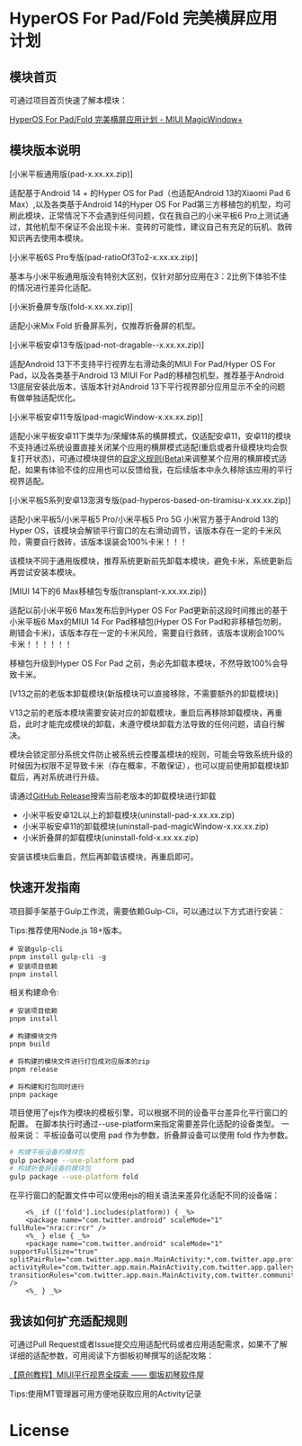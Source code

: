 # HyperOS For Pad/Fold 完美横屏应用计划

## 模块首页

可通过项目首页快速了解本模块：

<a href="https://hyper-magic-window.sothx.com/" target="_blank">HyperOS For Pad/Fold 完美横屏应用计划 - MIUI MagicWindow+</a>


## 模块版本说明

[小米平板通用版(pad-x.xx.xx.zip)]

适配基于Android 14 + 的Hyper OS for Pad（也适配Android 13的Xiaomi Pad 6 Max）,以及各类基于Android 14的Hyper OS For Pad第三方移植包的机型，均可刷此模块，正常情况下不会遇到任何问题，仅在我自己的小米平板6 Pro上测试通过，其他机型不保证不会出现卡米、变砖的可能性，建议自己有充足的玩机、救砖知识再去使用本模块。

[小米平板6S Pro专版(pad-ratioOf3To2-x.xx.xx.zip)]

基本与小米平板通用版没有特别大区别，仅针对部分应用在3：2比例下体验不佳的情况进行差异化适配。

[小米折叠屏专版(fold-x.xx.xx.zip)]

适配小米Mix Fold 折叠屏系列，仅推荐折叠屏的机型。

[小米平板安卓13专版(pad-not-dragable--x.xx.xx.zip)]

适配Android 13下不支持平行视界左右滑动条的MIUI For Pad/Hyper OS For Pad，以及各类基于Android 13 MIUI For Pad的移植包机型，推荐基于Android 13底层安装此版本，该版本针对Android 13下平行视界部分应用显示不全的问题有做单独适配优化。

[小米平板安卓11专版(pad-magicWindow-x.xx.xx.zip)]

适配小米平板安卓11下类华为/荣耀体系的横屏模式，仅适配安卓11，安卓11的模块不支持通过系统设置直接关闭某个应用的横屏模式适配(重启或者升级模块均会恢复打开状态)，可通过模块提供的[自定义规则(Beta)](https://hyper-magic-window.sothx.com/custom-config.html)来调整某个应用的横屏模式适配，如果有体验不佳的应用也可以反馈给我，在后续版本中永久移除该应用的平行视界适配。

[小米平板5系列安卓13澎湃专版(pad-hyperos-based-on-tiramisu-x.xx.xx.zip)]

适配小米平板5/小米平板5 Pro/小米平板5 Pro 5G 小米官方基于Android 13的 Hyper OS，该模块会解锁平行窗口的左右滑动调节，该版本存在一定的卡米风险，需要自行救砖，该版本误装会100%卡米！！！

该模块不同于通用版模块，推荐系统更新前先卸载本模块，避免卡米，系统更新后再尝试安装本模块。

[MIUI 14下的6 Max移植包专版(transplant-x.xx.xx.zip)]

适配以前小米平板6 Max发布后到Hyper OS For Pad更新前这段时间推出的基于小米平板6 Max的MIUI 14 For Pad移植包(Hyper OS For Pad和非移植包勿刷，刷错会卡米)，该版本存在一定的卡米风险，需要自行救砖，该版本误刷会100%卡米！！！！！！

移植包升级到Hyper OS For Pad 之前，务必先卸载本模块，不然导致100%会导致卡米。

[V13之前的老版本卸载模块(新版模块可以直接移除，不需要额外的卸载模块)]

V13之前的老版本模块需要安装对应的卸载模块，重启后再移除卸载模块，再重启，此时才能完成模块的卸载，未遵守模块卸载方法导致的任何问题，请自行解决。

模块会锁定部分系统文件防止被系统云控覆盖模块的规则，可能会导致系统升级的时候因为权限不足导致卡米（存在概率，不敢保证），也可以提前使用卸载模块卸载后，再对系统进行升级。

请通过[GitHub Release](https://github.com/sothx/mipad-magic-window/releases/)搜索当前老版本的卸载模块进行卸载

-  小米平板安卓12L以上的卸载模块(uninstall-pad-x.xx.xx.zip)
-  小米平板安卓11的卸载模块(uninstall-pad-magicWindow-x.xx.xx.zip)
-  小米折叠屏的卸载模块(uninstall-fold-x.xx.xx.zip)

安装该模块后重启，然后再卸载该模块，再重启即可。

## 快速开发指南
项目脚手架基于Gulp工作流，需要依赖Gulp-Cli，可以通过以下方式进行安装：

Tips:推荐使用Node.js 18+版本。

```base
# 安装gulp-cli
pnpm install gulp-cli -g
# 安装项目依赖
pnpm install
```

相关构建命令:

```
# 安装项目依赖
pnpm install

# 构建模块文件
pnpm build

# 将构建的模块文件进行打包成对应版本的zip
pnpm release

# 将构建和打包同时进行
pnpm package
```

项目使用了ejs作为模块的模板引擎，可以根据不同的设备平台差异化平行窗口的配置。
在脚本执行时通过--use-platform来指定需要差异化适配的设备类型。
一般来说：
平板设备可以使用 pad 作为参数，折叠屏设备可以使用 fold 作为参数。

```bash
# 构建平板设备的模块包
gulp package --use-platform pad
# 构建折叠屏设备的模块包
gulp package --use-platform fold
```

在平行窗口的配置文件中可以使用ejs的相关语法来差异化适配不同的设备端：
```ejs
    <%_ if (['fold'].includes(platform)) { _%>
    <package name="com.twitter.android" scaleMode="1" fullRule="nra:cr:rcr" />
    <%_ } else { _%>
    <package name="com.twitter.android" scaleMode="1" supportFullSize="true" splitPairRule="com.twitter.app.main.MainActivity:*,com.twitter.app.profiles.ProfileActivity:*,com.twitter.android.search.implementation.results.SearchActivity:*,com.twitter.communities.detail.CommunitiesDetailActivity:*,com.twitter.communities.search.CommunitiesSearchActivity:*,com.twitter.channels.details.ChannelsDetailsActivity:*,com.twitter.app.bookmarks.legacy.BookmarkActivity:*,com.twitter.channels.management.manage.UrtListManagementActivity:*,com.twitter.app.settings.search.SettingsSearchResultsActivity:*,com.twitter.app.settings.SettingsRootCompatActivity:*" activityRule="com.twitter.app.main.MainActivity,com.twitter.app.gallery.GalleryActivity,com.twitter.explore.immersivemediaplayer.ui.activity.ImmersiveMediaPlayerActivity,com.twitter.communities.detail.CommunitiesDetailActivity,com.twitter.creator.impl.main.MonetizationActivity,com.twitter.android.client.web.AuthenticatedTwitterSubdomainWebViewActivity,com.twitter.android.client.web.AuthenticatedTwitterSubdomainWebViewActivity,com.twitter.app.settings.SettingsRootCompatActivity,com.twitter.app.bookmarks.legacy.BookmarkActivity,com.twitter.channels.management.manage.UrtListManagementActivity,com.twitter.app.profiles.ProfileActivity,com.twitter.browser.BrowserActivity" transitionRules="com.twitter.app.main.MainActivity,com.twitter.communities.detail.CommunitiesDetailActivity,com.twitter.creator.impl.main.MonetizationActivity,com.twitter.android.client.web.AuthenticatedTwitterSubdomainWebViewActivity,com.twitter.android.client.web.AuthenticatedTwitterSubdomainWebViewActivity,com.twitter.app.settings.SettingsRootCompatActivity,com.twitter.app.bookmarks.legacy.BookmarkActivity,com.twitter.channels.management.manage.UrtListManagementActivity,com.twitter.app.profiles.ProfileActivity" />
    <%_ } _%>
```


## 我该如何扩充适配规则
可通过Pull Request或者Issue提交应用适配代码或者应用适配需求，如果不了解详细的适配参数，可用阅读下方御板初琴撰写的适配攻略：

<a href="https://ybcq.github.io/2023/02/12/%E3%80%90%E5%8E%9F%E5%88%9B%E6%95%99%E7%A8%8B%E3%80%91MIUI%E5%B9%B3%E8%A1%8C%E8%A7%86%E7%95%8C%E5%85%A8%E6%8E%A2%E7%B4%A2/" target="_blank">【原创教程】MIUI平行视界全探索 —— 御坂初琴软件屋</a>

Tips:使用MT管理器可用方便地获取应用的Activity记录

# License




